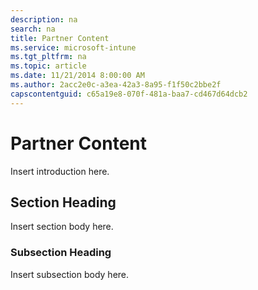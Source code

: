 ```yaml
---
description: na
search: na
title: Partner Content
ms.service: microsoft-intune
ms.tgt_pltfrm: na
ms.topic: article
ms.date: 11/21/2014 8:00:00 AM
ms.author: 2acc2e0c-a3ea-42a3-8a95-f1f50c2bbe2f
capscontentguid: c65a19e8-070f-481a-baa7-cd467d64dcb2
---
```

# Partner Content
Insert introduction here.

## Section Heading
Insert section body here.

### Subsection Heading
Insert subsection body here.

